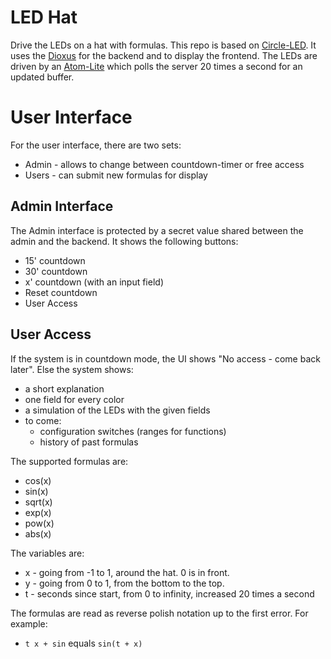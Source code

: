 # LED Hat

Drive the LEDs on a hat with formulas.
This repo is based on [Circle-LED](https://github.com/ineiti/circle-led).
It uses the [Dioxus](https://github.com/DioxusLabs/dioxus/) for the backend
and to display the frontend.
The LEDs are driven by an [Atom-Lite](https://docs.m5stack.com/en/core/ATOM%20Lite)
which polls the server 20 times a second for an updated buffer.

# User Interface

For the user interface, there are two sets:

- Admin - allows to change between countdown-timer or free access
- Users - can submit new formulas for display

## Admin Interface

The Admin interface is protected by a secret value shared between the
admin and the backend.
It shows the following buttons:

- 15' countdown
- 30' countdown
- x' countdown (with an input field)
- Reset countdown
- User Access

## User Access

If the system is in countdown mode, the UI shows "No access - come back later".
Else the system shows:

- a short explanation
- one field for every color
- a simulation of the LEDs with the given fields
- to come:
  - configuration switches (ranges for functions)
  - history of past formulas

The supported formulas are:
- cos(x)
- sin(x)
- sqrt(x)
- exp(x)
- pow(x)
- abs(x)

The variables are:
- x - going from -1 to 1, around the hat. 0 is in front.
- y - going from 0 to 1, from the bottom to the top.
- t - seconds since start, from 0 to infinity, increased 20 times a second

The formulas are read as reverse polish notation up to the first error.
For example:
- `t x + sin` equals `sin(t + x)`
